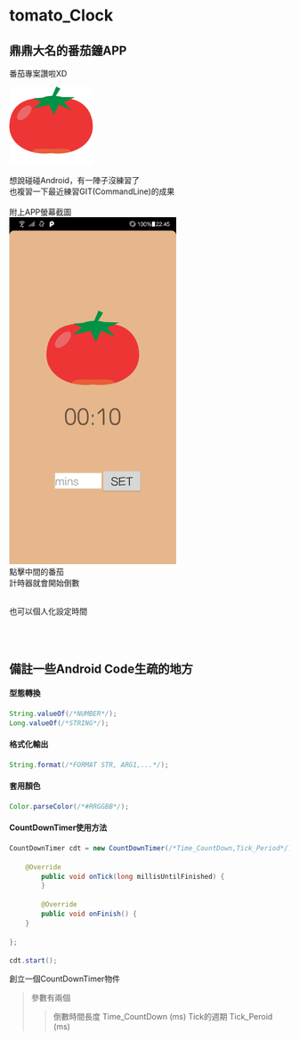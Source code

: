 # tomato_Clock

## 鼎鼎大名的番茄鐘APP

番茄專案讚啦XD

<img src="https://github.com/Maxspace1024/PRJ_tomato_Clock/blob/master/code/tomato.png" width="150"/>

想說碰碰Android，有一陣子沒練習了<br/>
也複習一下最近練習GIT(CommandLine)的成果<br/><br/>
附上APP螢幕截圖<br/>
<img src="https://github.com/Maxspace1024/PRJ_tomato_Clock/blob/master/shots/shots_01.png" width="300"/><br/>
點擊中間的番茄<br/>
計時器就會開始倒數<br/><br/>

也可以個人化設定時間<br/>

<br/><br/>

## 備註一些Android Code生疏的地方

#### 型態轉換
```java
String.valueOf(/*NUMBER*/);
Long.valueOf(/*STRING*/);
```

#### 格式化輸出
```java
String.format(/*FORMAT STR, ARG1,...*/);
```

#### 套用顏色
```java
Color.parseColor(/*#RRGGBB*/);
```

#### CountDownTimer使用方法
```java
CountDownTimer cdt = new CountDownTimer(/*Time_CountDown,Tick_Period*/){

	@Override
        public void onTick(long millisUntilFinished) {
        }

        @Override
        public void onFinish() {
	}

};

cdt.start();

```
創立一個CountDownTimer物件<br/>
> 參數有兩個
>> 倒數時間長度 Time_CountDown (ms)
>> Tick的週期   Tick_Peroid (ms)

